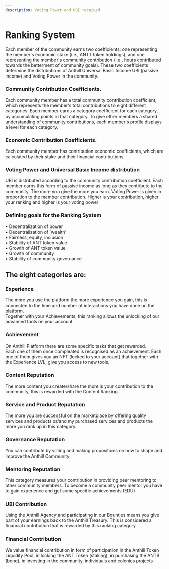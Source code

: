 ```yaml
---
description: Voting Power and UBI received
---
```


# Ranking System

Each member of the community earns two coefficients: one representing the member's economic stake (i.e., ANTT token holdings), and one representing the member's community contribution (i.e., hours contributed towards the betterment of community goals). These two coefficients determine the distributions of Anthill Universal Basic Income UBI (passive income) and Voting Power in the community.

### **Community Contribution Coefficients.**&#x20;

Each community member has a total community contribution coefficient, which represents the member's total contributions to eight different categories. Each member earns a category coefficient for each category, by accumulating points in that category. To give other members a shared understanding of community contributions, each member's profile displays a level for each category.

### **Economic Contribution Coefficients.**&#x20;

Each community member has contribution economic coefficients, which are calculated by their stake and their financial contributions.

### **Voting Power and Universal Basic Income distribution**&#x20;

UBI is distributed according to the community contribution coefficient. Each member earns this form of passive income as long as they contribute to the community. The more you give the more you earn. Voting Power is given in proportion to the member contribution. Higher is your contribution, higher your ranking and higher is your voting power

### **Defining goals for the Ranking System**&#x20;

• Decentralization of power \
• Decentralization of \`wealth' \
• Fairness, equity, inclusion \
• Stability of ANT token value \
• Growth of ANT token value\
• Growth of community\
&#x20;• Stability of community governance

## **The eight categories are:**&#x20;

### **Experience**

The more you use the platform the more experience you gain, this is connected to the time and number of interactions you have done on the platform. \
Together with your Achievements, this ranking allows the unlocking of our advanced tools on your account.&#x20;

### **Achievement**&#x20;

On Anthill Platform there are some specific tasks that get rewarded. \
Each one of them once compleated is recognised as an achievement. Each one of them gives you an NFT (locked to your account) that together with the Experience LVL, give you access to new tools.

### **Content Reputation**

The more content you create/share the more is your contribution to the community, this is rewarded with the Content Ranking.

### **Service and Product Reputation**

The more you are successful on the marketplace by offering quality services and products or/and my purchased services and products the more you rank up in this category.&#x20;

### **Governance Reputation**

You can contribute by voting and making propositions on how to shape and improve the Anthill Community

### **Mentoring Reputation**

This category measures your contribution in providing peer mentoring to other community members. To become a community peer mentor you have to gain experience and get some specific achievements (EDU)

### **UBI Contribution**

Using the Anthill Agency and participating in our Bounties means you give part of your earnings back to the Anthill Treasury. This is considered a financial contribution that is rewarded by this ranking category.

### **Financial Contribution**

We value financial contribution in form of participation in the Anthill Token Liquidity Pool, in locking the ANT Token (staking), in purchasing the ANTB (bond), in investing in the community, individuals and colonies projects
